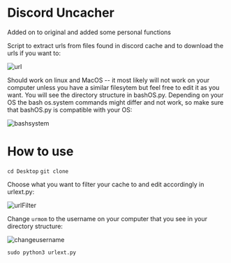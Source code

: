 # Discord Uncacher

Added on to original and added some personal functions

Script to extract urls from files found in discord cache and to download the urls if you want to:

![url](https://user-images.githubusercontent.com/22084147/144713308-1b43ce54-a556-406c-8cac-064d3bada2e7.png)

Should work on linux and MacOS -- it most likely will not work on your computer unless you have a similar filesytem but feel free to edit it as you want. You will see the directory structure in bashOS.py.
Depending on your OS the bash os.system commands might differ and not work, so make sure that bashOS.py is compatible with your OS:

![bashsystem](https://user-images.githubusercontent.com/22084147/144713707-d96ef940-fdcf-4288-8527-36f00ef077d9.png)


# How to use
```cd Desktop```
```git clone```

Choose what you want to filter your cache to and edit accordingly in urlext.py:

![urlFilter](https://user-images.githubusercontent.com/22084147/144713378-87f6cab5-32e4-4eb4-b14d-c3aa1d47a597.png)

Change ```urmom``` to the username on your computer that you see in your directory structure:

![changeusername](https://user-images.githubusercontent.com/22084147/144713637-9961a34c-d75c-4361-9db5-dc8c4353ecd2.png)

```sudo python3 urlext.py```




